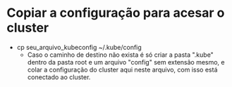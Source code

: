 # Copiar a configuração para acesar o cluster
- cp seu_arquivo_kubeconfig ~/.kube/config
    - Caso o caminho de destino não exista é só criar a pasta ".kube" dentro da pasta root e um arquivo "config" sem extensão mesmo, e colar a configuração do cluster aqui neste arquivo, com isso está conectado ao cluster.